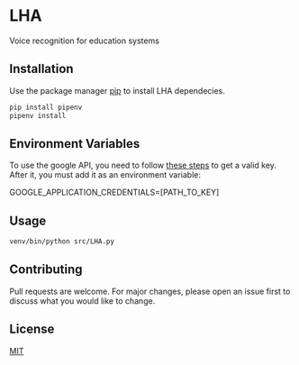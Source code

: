
# LHA

Voice recognition for education systems​

## Installation

Use the package manager [pip](https://pip.pypa.io/en/stable/) to install LHA dependecies.

```bash
pip install pipenv
pipenv install
```

## Environment Variables
To use the google API, you need to follow [these steps](https://cloud.google.com/speech-to-text/docs/quickstart-client-libraries)
to get a valid key.
After it, you must add it as an environment variable:

GOOGLE_APPLICATION_CREDENTIALS=[PATH_TO_KEY]

## Usage

```bash
venv/bin/python src/LHA.py
```

## Contributing
Pull requests are welcome. For major changes, please open an issue first to discuss what you would like to change.

## License
[MIT](https://choosealicense.com/licenses/mit/)
